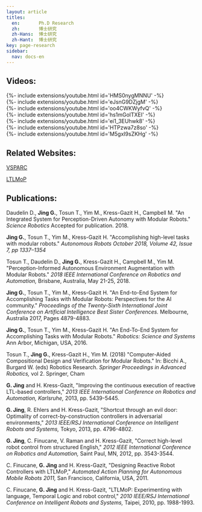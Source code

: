 ```yaml
---
layout: article
titles:
  en:       Ph.D Research
  zh:       博士研究
  zh-Hans:  博士研究
  zh-Hant:  博士研究
key: page-research
sidebar:
  nav: docs-en
---
```


## Videos:

<div>{%- include extensions/youtube.html id='HMS0nygMNNU' -%}</div>

<div>{%- include extensions/youtube.html id='eJsnG9DZjgM' -%}</div>

<div>{%- include extensions/youtube.html id='oo4CWKWyfvQ' -%}</div>

<div>{%- include extensions/youtube.html id='hs1mGolTXEI' -%}</div>

<div>{%- include extensions/youtube.html id='ei1_3EUhwk8' -%}</div>

<div>{%- include extensions/youtube.html id='HTPzwa7z8so' -%}</div>

<div>{%- include extensions/youtube.html id='M5gxI9sZKHg' -%}</div>

## Related Websites:

[VSPARC](http://vsparc.org/)

[LTLMoP](http://ltlmop.github.io)

## Publications:

Daudelin D., **Jing G.**, Tosun T., Yim M., Kress-Gazit H., Campbell M.  "An Integrated System for Perception-Driven Autonomy with Modular Robots." *Science Robotics* Accepted for publication. 2018.

**Jing G.**, Tosun T., Yim M., Kress-Gazit H. "Accomplishing high-level tasks with modular robots." *Autonomous Robots October 2018, Volume 42, Issue 7, pp 1337–1354*

Tosun T., Daudelin D., **Jing G.**, Kress-Gazit H., Campbell M., Yim M. "Perception-Informed Autonomous Environment Augmentation with Modular Robots." *2018 IEEE International Conference on Robotics and Automation,* Brisbane, Australia, May 21-25, 2018.

**Jing G.**, Tosun T., Yim M., Kress-Gazit H. "An End-to-End System for Accomplishing Tasks with Modular Robots: Perspectives for the AI community." *Proceedings of the Twenty-Sixth International Joint Conference on Artificial Intelligence Best Sister Conferences.* Melbourne, Australia 2017, Pages 4879-4883.

**Jing G.**, Tosun T., Yim M., Kress-Gazit H. "An End-To-End System for Accomplishing Tasks with Modular Robots." *Robotics: Science and Systems* Ann Arbor, Michigan, USA, 2016.

Tosun T., **Jing G.**, Kress-Gazit H., Yim M. (2018) "Computer-Aided Compositional Design and Verification for Modular Robots." In: Bicchi A., Burgard W. (eds) Robotics Research. *Springer Proceedings in Advanced Robotics,* vol 2. Springer, Cham

**G. Jing** and H. Kress-Gazit, "Improving the continuous execution of reactive LTL-based controllers," *2013 IEEE International Conference on Robotics and Automation, Karlsruhe,* 2013, pp. 5439-5445.

**G. Jing**, R. Ehlers and H. Kress-Gazit, "Shortcut through an evil door: Optimality of correct-by-construction controllers in adversarial environments," *2013 IEEE/RSJ International Conference on Intelligent Robots and Systems,* Tokyo, 2013, pp. 4796-4802.

**G. Jing**, C. Finucane, V. Raman and H. Kress-Gazit, "Correct high-level robot control from structured English," *2012 IEEE International Conference on Robotics and Automation,* Saint Paul, MN, 2012, pp. 3543-3544.

C. Finucane, **G. Jing** and H. Kress-Gazit, "Designing Reactive Robot Controllers with LTLMoP," *Automated Action Planning for Autonomous Mobile Robots 2011,* San Francisco, California, USA, 2011.

C. Finucane, **G. Jing** and H. Kress-Gazit, "LTLMoP: Experimenting with language, Temporal Logic and robot control," *2010 IEEE/RSJ International Conference on Intelligent Robots and Systems,* Taipei, 2010, pp. 1988-1993.
